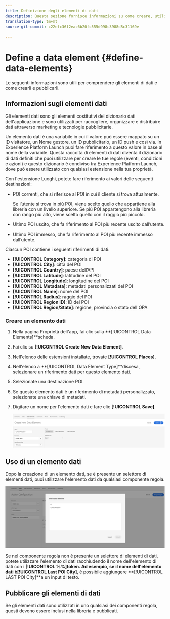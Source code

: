 ```yaml
---
title: Definizione degli elementi di dati
description: Questa sezione fornisce informazioni su come creare, utilizzare e pubblicare elementi di dati in Experience Platform Launch for Places.
translation-type: tm+mt
source-git-commit: c22efc36f2eac6b20fc555d998c3988d8c31169e

---
```



# Define a data element {#define-data-elements}

Le seguenti informazioni sono utili per comprendere gli elementi di dati e come crearli e pubblicarli.

## Informazioni sugli elementi dati

Gli elementi dati sono gli elementi costitutivi del dizionario dati dell&#39;applicazione e sono utilizzati per raccogliere, organizzare e distribuire dati attraverso marketing e tecnologie pubblicitarie.

Un elemento dati è una variabile in cui il valore può essere mappato su un ID visitatore, un Nome gestore, un ID pubblicitario, un ID push e così via. In Experience Platform Launch puoi fare riferimento a questo valore in base al nome della variabile. Questa raccolta di elementi di dati diventa il dizionario di dati definiti che puoi utilizzare per creare le tue regole (eventi, condizioni e azioni) e questo dizionario è condiviso tra Experience Platform Launch, dove può essere utilizzato con qualsiasi estensione nella tua proprietà.

Con l&#39;estensione Luoghi, potete fare riferimento ai valori delle seguenti destinazioni:

* POI correnti, che si riferisce al POI in cui il cliente si trova attualmente.

   Se l’utente si trova in più POI, viene scelto quello che appartiene alla libreria con un livello superiore. Se più POI appartengono alla libreria con rango più alto, viene scelto quello con il raggio più piccolo.
* Ultimo POI uscito, che fa riferimento al POI più recente uscito dall’utente.
* Ultimo POI immesso, che fa riferimento al POI più recente immesso dall’utente.

Ciascun POI contiene i seguenti riferimenti di dati:

* **[!UICONTROL Category]**: categoria di POI
* **[!UICONTROL City]**: città del POI
* **[!UICONTROL Country]**: paese dell’API
* **[!UICONTROL Latitude]**: latitudine del POI
* **[!UICONTROL Longitude]**: longitudine del POI
* **[!UICONTROL Metadata]**: metadati personalizzati del POI
* **[!UICONTROL Name]**: nome del POI
* **[!UICONTROL Radius]**: raggio del POI
* **[!UICONTROL Region ID]**: ID del POI
* **[!UICONTROL Region/State]**: regione, provincia o stato dell&#39;OPA

### Creare un elemento dati

1. Nella pagina Proprietà dell&#39;app, fai clic sulla **[!UICONTROL Data Elements]**scheda.

1. Fai clic su **[!UICONTROL Create New Data Element]**.

1. Nell&#39;elenco delle estensioni installate, trovate **[!UICONTROL Places]**.

1. Nell&#39;elenco a **[!UICONTROL Data Element Type]**discesa, selezionare un riferimento dati per questo elemento dati.

1. Selezionate una destinazione POI.

1. Se questo elemento dati è un riferimento di metadati personalizzato, selezionate una chiave di metadati.

1. Digitare un nome per l&#39;elemento dati e fare clic **[!UICONTROL Save]**.

   ![Crea elemento dati](/help/assets/create-de-7-v3.png)


## Uso di un elemento dati

Dopo la creazione di un elemento dati, se è presente un selettore di elementi dati, puoi utilizzare l&#39;elemento dati da qualsiasi componente regola.

![Utilizzare l&#39;elemento dati](/help/assets/use-de-v2.png)

Se nel componente regola non è presente un selettore di elementi di dati, potete utilizzare l&#39;elemento di dati racchiudendo il nome dell&#39;elemento di dati con i **[!UICONTROL %%]**token.
Ad esempio, se il nome dell&#39;elemento dati è**[!UICONTROL Last POI City]**, è possibile aggiungere **[!UICONTROL LAST POI City]**a un input di testo.


## Pubblicare gli elementi di dati

Se gli elementi dati sono utilizzati in uno qualsiasi dei componenti regola, questi devono essere inclusi nella libreria e pubblicati.

